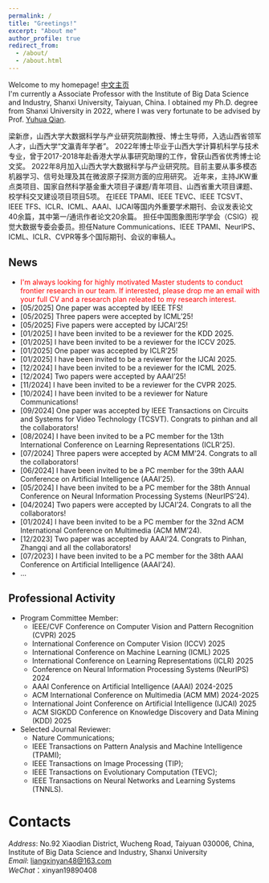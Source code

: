 ```yaml
---
permalink: /
title: "Greetings!"
excerpt: "About me"
author_profile: true
redirect_from: 
  - /about/
  - /about.html
---
```


Welcome to my homepage! [中文主页](https://dig.sxu.edu.cn/xwz/td/fjsfyjy/708d5076dfc0470e961f6b57ff917bed.html) \
I'm currently a Associate Professor with the Institute of Big Data Science and Industry, Shanxi University, Taiyuan, China.
I obtained my Ph.D. degree from Shanxi University in 2022, where I was very fortunate to be advised by Prof. [Yuhua Qian](http://dig.sxu.edu.cn/qyh/index.html). 


梁新彦，山西大学大数据科学与产业研究院副教授、博士生导师，入选山西省领军人才，山西大学“文瀛青年学者”。
2022年博士毕业于山西大学计算机科学与技术专业，曾于2017-2018年赴香港大学从事研究助理的工作，曾获山西省优秀博士论文奖。
2022年8月加入山西大学大数据科学与产业研究院。目前主要从事多模态机器学习、信号处理及其在微波原子探测方面的应用研究。 
近年来，主持JKW重点类项目、国家自然科学基金重大项目子课题/青年项目、山西省重大项目课题、校学科交叉建设项目项目5项。
在IEEE TPAMI、IEEE TEVC、IEEE TCSVT、IEEE TFS、ICLR、ICML、AAAI、IJCAI等国内外重要学术期刊、会议发表论文40余篇，其中第一/通讯作者论文20余篇。 
担任中国图象图形学学会（CSIG）视觉大数据专委会委员。担任Nature Communications、IEEE TPAMI、NeurIPS、ICML、ICLR、CVPR等多个国际期刊、会议的审稿人。




News
------
- <span style="color: #FF0000">I'm always looking for highly motivated Master students to conduct frontier research in our team. If interested, please drop me an email with your full CV and a research plan releated to my research interest.</span>
- [05/2025] One paper was accepted by IEEE TFS!
- [05/2025] Three papers were accepted by ICML’25!
- [05/2025] Five papers were accepted by IJCAI’25!
- [01/2025] I have been invited to be a reviewer for the KDD 2025.
- [01/2025] I have been invited to be a reviewer for the ICCV 2025.
- [01/2025] One paper was accepted by ICLR’25!
- [01/2025] I have been invited to be a reviewer for the IJCAI 2025.
- [12/2024] I have been invited to be a reviewer for the ICML 2025.
- [12/2024] Two papers were accepted by AAAI’25!
- [11/2024] I have been invited to be a reviewer for the CVPR 2025.
- [10/2024] I have been invited to be a reviewer for Nature Communications!
- [09/2024] One paper was accepted by IEEE Transactions on Circuits and Systems for Video Technology (TCSVT). Congrats to pinhan and all the collaborators!
- [08/2024] I have been invited to be a PC member for the 13th International Conference on Learning Representations (ICLR'25).
- [07/2024] Three papers were accepted by ACM MM'24. Congrats to all the collaborators!
- [06/2024] I have been invited to be a PC member for the 39th AAAI Conference on Artificial Intelligence (AAAI’25).
- [05/2024] I have been invited to be a PC member for the 38th Annual Conference on Neural Information Processing Systems (NeurIPS’24).
- [04/2024] Two papers were accepted by IJCAI’24. Congrats to all the collaborators!
- [01/2024] I have been invited to be a PC member for the 32nd ACM International Conference on Multimedia (ACM MM’24).
- [12/2023] Two paper was accepted by AAAI’24. Congrats to Pinhan, Zhangqi and all the collaborators!
- [07/2023] I have been invited to be a PC member for the 38th AAAI Conference on Artificial Intelligence (AAAI’24).
- ...



Professional Activity
------

* Program Committee Member:
  * IEEE/CVF Conference on Computer Vision and Pattern Recognition (CVPR) 2025
  * International Conference on Computer Vision (ICCV) 2025
  * International Conference on Machine Learning (ICML) 2025
  * International Conference on Learning Representations (ICLR) 2025
  * Conference on Neural Information Processing Systems (NeurIPS) 2024
  * AAAI Conference on Artificial Intelligence (AAAI) 2024-2025
  * ACM International Conference on Multimedia (ACM MM) 2024-2025
  * International Joint Conference on Artificial Intelligence (IJCAI) 2025
  * ACM SIGKDD Conference on Knowledge Discovery and Data Mining (KDD) 2025
* Selected Journal Reviewer:
  * Nature Communications; 
  * IEEE Transactions on Pattern Analysis and Machine Intelligence (TPAMI);
  * IEEE Transactions on Image Processing (TIP);
  * IEEE Transactions on Evolutionary Computation (TEVC);
  * IEEE Transactions on Neural Networks and Learning Systems (TNNLS).



Contacts
======
*Address*: No.92 Xiaodian District, Wucheng Road, Taiyuan 030006, China, \
Institute of Big Data Science and Industry, Shanxi University\
*Email*: liangxinyan48@163.com\
*WeChat*：xinyan19890408


<!-- - [04/2024] 受邀担任[国家自然科学基金委](https://www.nsfc.gov.cn/)基金评审人. -->

<!-- - [05/2022] 受邀担任[国家自然科学基金委](https://www.nsfc.gov.cn/)基金评审人. -->






